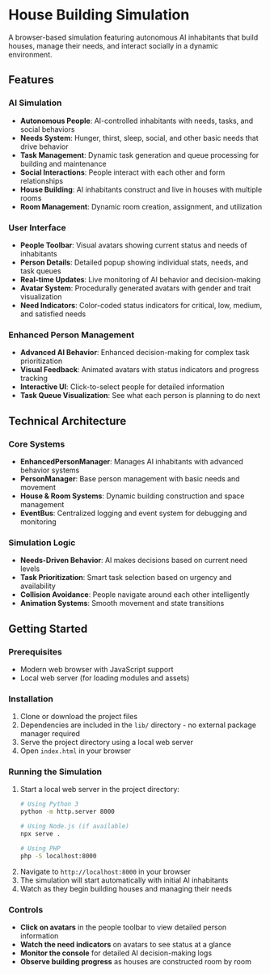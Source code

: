 # House Building Simulation

A browser-based simulation featuring autonomous AI inhabitants that build houses, manage their needs, and interact socially in a dynamic environment.

## Features

### AI Simulation
- **Autonomous People**: AI-controlled inhabitants with needs, tasks, and social behaviors
- **Needs System**: Hunger, thirst, sleep, social, and other basic needs that drive behavior
- **Task Management**: Dynamic task generation and queue processing for building and maintenance
- **Social Interactions**: People interact with each other and form relationships
- **House Building**: AI inhabitants construct and live in houses with multiple rooms
- **Room Management**: Dynamic room creation, assignment, and utilization

### User Interface
- **People Toolbar**: Visual avatars showing current status and needs of inhabitants
- **Person Details**: Detailed popup showing individual stats, needs, and task queues
- **Real-time Updates**: Live monitoring of AI behavior and decision-making
- **Avatar System**: Procedurally generated avatars with gender and trait visualization
- **Need Indicators**: Color-coded status indicators for critical, low, medium, and satisfied needs

### Enhanced Person Management
- **Advanced AI Behavior**: Enhanced decision-making for complex task prioritization
- **Visual Feedback**: Animated avatars with status indicators and progress tracking
- **Interactive UI**: Click-to-select people for detailed information
- **Task Queue Visualization**: See what each person is planning to do next

## Technical Architecture

### Core Systems
- **EnhancedPersonManager**: Manages AI inhabitants with advanced behavior systems
- **PersonManager**: Base person management with basic needs and movement
- **House & Room Systems**: Dynamic building construction and space management
- **EventBus**: Centralized logging and event system for debugging and monitoring

### Simulation Logic
- **Needs-Driven Behavior**: AI makes decisions based on current need levels
- **Task Prioritization**: Smart task selection based on urgency and availability
- **Collision Avoidance**: People navigate around each other intelligently
- **Animation Systems**: Smooth movement and state transitions

## Getting Started

### Prerequisites
- Modern web browser with JavaScript support
- Local web server (for loading modules and assets)

### Installation
1. Clone or download the project files
2. Dependencies are included in the `lib/` directory - no external package manager required
3. Serve the project directory using a local web server
4. Open `index.html` in your browser

### Running the Simulation
1. Start a local web server in the project directory:
   ```bash
   # Using Python 3
   python -m http.server 8000
   
   # Using Node.js (if available)
   npx serve .
   
   # Using PHP
   php -S localhost:8000
   ```
2. Navigate to `http://localhost:8000` in your browser
3. The simulation will start automatically with initial AI inhabitants
4. Watch as they begin building houses and managing their needs

### Controls
- **Click on avatars** in the people toolbar to view detailed person information
- **Watch the need indicators** on avatars to see status at a glance
- **Monitor the console** for detailed AI decision-making logs
- **Observe building progress** as houses are constructed room by room